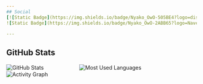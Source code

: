 ```yaml
---
## Social
[![Static Badge](https://img.shields.io/badge/Nyako_OwO-505BE4?logo=discord&logoColor=white&label=Discord&labelColor=505BE4)](https://discord.gg/user/748010914158084227)
![Static Badge](https://img.shields.io/badge/Nyako_OwO-2ABB65?logo=Naver&logoColor=white&label=Naver&labelColor=2ABB65)

---
```

## GitHub Stats  
![GitHub Stats](https://github-readme-stats.vercel.app/api?username=nyakoowo&show_icons=true&theme=material-palenight&hide_border=true&bg_color=20232a&icon_color=58A6FF&text_color=fff&title_color=58A6FF&count_private=true)  ㅤㅤㅤㅤㅤㅤㅤ![Most Used Languages](https://github-readme-stats.vercel.app/api/top-langs/?username=nyakoowo&layout=compact)  
![Activity Graph](https://github-readme-activity-graph.vercel.app/graph?username=nyakoowo&theme=react-dark&bg_color=20232a&hide_border=true&line=58A6FF&color=58A6FF)
